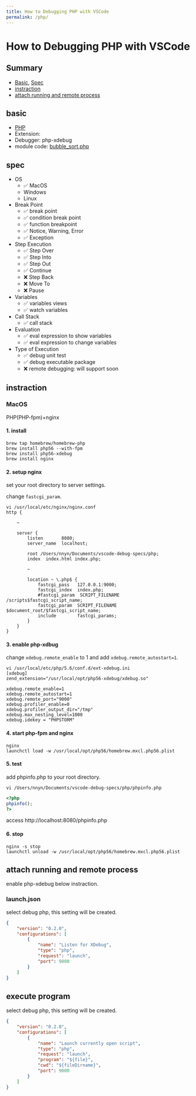 ```yaml
---
title: How to Debugging PHP with VSCode
permalink: /php/
---
```

# How to Debugging PHP with VSCode

## Summary

* [Basic](#basic), [Spec](#spec)
* [instraction](#instraction)
* [attach running and remote process](#attach-running-and-remote-process)

## basic

* [PHP](https://www.php.net/)
* Extension: 
* Debugger: php-xdebug
* module code: [bubble_sort.php](bubble_sort.php)

## spec

* OS
	* ✅ MacOS
	*  Windows
	*  Linux
* Break Point
	* ✅ break point
	* ✅ condition break point
	* ✅ function breakpoint
	* ✅ Notice, Warning, Error
	* ✅ Exception
* Step Execution
	* ✅ Step Over
	* ✅ Step Into
	* ✅ Step Out
	* ✅ Continue
	* ❌ Step Back
	* ❌ Move To
	* ❌ Pause
* Variables
	* ✅ variables views
	* ✅ watch variables
* Call Stack
	* ✅ call stack
* Evaluation
	* ✅ eval expression to show variables
	* ✅ eval expression to change variables
* Type of Execution
	* ✅ debug unit test
	* ✅ debug executable package
	* ❌ remote debugging: will support soon

## instraction

### MacOS

PHP(PHP-fpm)+nginx

#### 1. install

```
brew tap homebrew/homebrew-php
brew install php56 --with-fpm
brew install php56-xdebug
brew install nginx
```

#### 2. setup nginx

set your root directory to server settings.

change `fastcgi_param`.

```
vi /usr/local/etc/nginx/nginx.conf
http {

	~

	server {
		listen       8080;
		server_name  localhost;

		root /Users/nnyn/Documents/vscode-debug-specs/php;
		index  index.html index.php;

		~

		location ~ \.php$ {
			fastcgi_pass   127.0.0.1:9000;
			fastcgi_index  index.php;
			#fastcgi_param  SCRIPT_FILENAME  /scripts$fastcgi_script_name;
			fastcgi_param  SCRIPT_FILENAME  $document_root/$fastcgi_script_name;
			include        fastcgi_params;
		}
	}
}
```

#### 3. enable php-xdbug


change `xdebug.remote_enable` to 1 and add `xdebug.remote_autostart=1`.

```
vi /usr/local/etc/php/5.6/conf.d/ext-xdebug.ini
[xdebug]
zend_extension="/usr/local/opt/php56-xdebug/xdebug.so"

xdebug.remote_enable=1
xdebug.remote_autostart=1
xdebug.remote_port="9000"
xdebug.profiler_enable=0
xdebug.profiler_output_dir="/tmp"
xdebug.max_nesting_level=1000
xdebug.idekey = "PHPSTORM"
```

#### 4. start php-fpm and nginx

```
nginx
launchctl load -w /usr/local/opt/php56/homebrew.mxcl.php56.plist
```

#### 5. test

add phpinfo.php to your root directory.

```
vi /Users/nnyn/Documents/vscode-debug-specs/php/phpinfo.php
```

```php
<?php
phpinfo();
?>
```

access http://localhost:8080/phpinfo.php

#### 6. stop

```
nginx -s stop
launchctl unload -w /usr/local/opt/php56/homebrew.mxcl.php56.plist
```

## attach running and remote process

enable php-xdebug below instraction.

### launch.json

select debug php, this setting will be created.

```json
{
	"version": "0.2.0",
	"configurations": [
		{
			"name": "Listen for XDebug",
			"type": "php",
			"request": "launch",
			"port": 9000
		}
	]
}
```

## execute program

select debug php, this setting will be created.

```json
{
	"version": "0.2.0",
	"configurations": [
		{
			"name": "Launch currently open script",
			"type": "php",
			"request": "launch",
			"program": "${file}",
			"cwd": "${fileDirname}",
			"port": 9000
		}
	]
}
```
